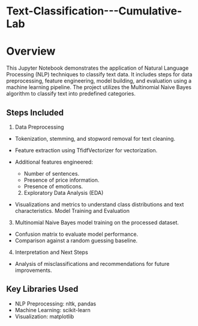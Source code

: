 # Text-Classification---Cumulative-Lab
# Overview
This Jupyter Notebook demonstrates the application of Natural Language Processing (NLP) techniques to classify text data. It includes steps for data preprocessing, feature engineering, model building, and evaluation using a machine learning pipeline. The project utilizes the Multinomial Naive Bayes algorithm to classify text into predefined categories.

## Steps Included
1. Data Preprocessing
- Tokenization, stemming, and stopword removal for text cleaning.
- Feature extraction using TfidfVectorizer for vectorization.
- Additional features engineered:
  - Number of sentences.
  - Presence of price information.
  - Presence of emoticons.
  
  2. Exploratory Data Analysis (EDA)
- Visualizations and metrics to understand class distributions and text characteristics.
Model Training and Evaluation

3. Multinomial Naive Bayes model training on the processed dataset.
- Confusion matrix to evaluate model performance.
- Comparison against a random guessing baseline.

4. Interpretation and Next Steps
- Analysis of misclassifications and recommendations for future improvements.

## Key Libraries Used
- NLP Preprocessing: nltk, pandas
- Machine Learning: scikit-learn
- Visualization: matplotlib

